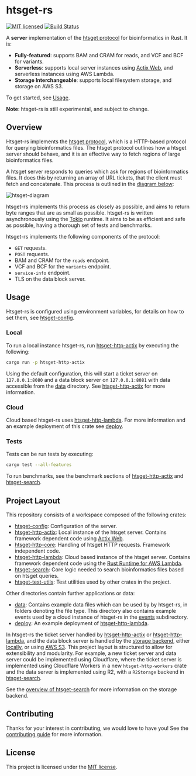 # htsget-rs

[![MIT licensed][mit-badge]][mit-url]
[![Build Status][actions-badge]][actions-url]

[mit-badge]: https://img.shields.io/badge/license-MIT-blue.svg
[mit-url]: https://github.com/umccr/htsget-rs/blob/main/LICENSE
[actions-badge]: https://github.com/umccr/htsget-rs/actions/workflows/action.yml/badge.svg
[actions-url]: https://github.com/umccr/htsget-rs/actions?query=workflow%3Atests+branch%3Amain


A **server** implementation of the [htsget protocol][htsget-protocol] for bioinformatics in Rust. It is:
* **Fully-featured**: supports BAM and CRAM for reads, and VCF and BCF for variants.
* **Serverless**: supports local server instances using [Actix Web][actix-web], and serverless instances using AWS Lambda.
* **Storage Interchangeable**: supports local filesystem storage, and storage on AWS S3.

To get started, see [Usage].

**Note**: htsget-rs is still experimental, and subject to change.

[actix-web]: https://github.com/actix/actix-web
[Usage]: #usage

## Overview

Htsget-rs implements the [htsget protocol][htsget-protocol], which is a HTTP-based protocol for querying bioinformatics files. 
The htsget protocol outlines how a htsget server should behave, and it is an effective way to fetch regions of large bioinformatics files. 

A htsget server responds to queries which ask for regions of bioinformatics files. It does this by returning an array of URL
tickets, that the client must fetch and concatenate. This process is outlined in the [diagram below][htsget-diagram]:

![htsget-diagram][htsget-diagram-png]

htsget-rs implements this process as closely as possible, and aims to return byte ranges that are as small as possible.
htsget-rs is written asynchronously using the [Tokio] runtime. It aims to be as efficient and safe as possible, having
a thorough set of tests and benchmarks.

htsget-rs implements the following components of the protocol:
* `GET` requests.
* `POST` requests.
* BAM and CRAM for the `reads` endpoint.
* VCF and BCF for the `variants` endpoint.
* `service-info` endpoint. 
* TLS on the data block server. 

[htsget-protocol]: http://samtools.github.io/hts-specs/htsget.html
[htsget-diagram]: http://samtools.github.io/hts-specs/htsget.html#diagram-of-core-mechanic
[htsget-diagram-png]: https://samtools.github.io/hts-specs/pub/htsget-ticket.png
[tokio]: https://github.com/tokio-rs/tokio

## Usage

Htsget-rs is configured using environment variables, for details on how to set them, see [htsget-config].

### Local
To run a local instance htsget-rs, run [htsget-http-actix] by executing the following:
```sh
cargo run -p htsget-http-actix
```
Using the default configuration, this will start a ticket server on `127.0.0.1:8080` and a data block server on `127.0.0.1:8081`
with data accessible from the [data] directory. See [htsget-http-actix] for more information.

### Cloud
Cloud based htsget-rs uses [htsget-http-lambda]. For more information and an example deployment of this crate see 
[deploy].

### Tests

Tests can be run tests by executing:

```sh
cargo test --all-features
```

To run benchmarks, see the benchmark sections of [htsget-http-actix][htsget-http-actix-benches] and [htsget-search][htsget-search-benches].

[htsget-http-actix-benches]: htsget-http-actix/README.md#Benchmarks
[htsget-search-benches]: htsget-search/README.md#Benchmarks

## Project Layout

This repository consists of a workspace composed of the following crates:

- [htsget-config]: Configuration of the server.
- [htsget-http-actix]: Local instance of the htsget server. Contains framework dependent code using [Actix Web][actix-web].
- [htsget-http-core]: Handling of htsget HTTP requests. Framework independent code.
- [htsget-http-lambda]: Cloud based instance of the htsget server. Contains framework dependent
code using the [Rust Runtime for AWS Lambda][aws-lambda-rust-runtime].
- [htsget-search]: Core logic needed to search bioinformatics files based on htsget queries.
- [htsget-test-utils]: Test utilities used by other crates in the project.

Other directories contain further applications or data:
- [data]: Contains example data files which can be used by by htsget-rs, in folders denoting the file type.
This directory also contains example events used by a cloud instance of htsget-rs in the [events][data-events] subdirectory.
- [deploy]: An example deployment of [htsget-http-lambda].

In htsget-rs the ticket server handled by [htsget-http-actix] or [htsget-http-lambda], and the data
block server is handled by the [storage backend][storage-backend], either [locally][local-storage], or using [AWS S3][s3-storage].
This project layout is structured to allow for extensibility and modularity. For example, a new ticket server and data server could 
be implemented using Cloudflare, where the ticket server is implemented using Cloudflare Workers in a new `htsget-http-workers` crate 
and the data server is implemented using R2, with a `R2Storage` backend in [htsget-search].

See the [overview of htsget-search][htsget-search-overview] for more information on the storage backend.


[htsget-config]: htsget-config
[htsget-http-actix]: htsget-http-actix
[htsget-http-core]: htsget-http-core
[htsget-http-lambda]: htsget-http-lambda
[htsget-search]: htsget-search
[htsget-search-overview]: htsget-search/README.md#Overview
[htsget-test-utils]: htsget-test-utils

[storage-backend]: htsget-search/src/storage
[local-storage]: htsget-search/src/storage/local.rs
[s3-storage]: htsget-search/src/storage/aws.rs

[data]: data
[deploy]: deploy

[actix-web]: https://actix.rs/
[aws-lambda-rust-runtime]: https://github.com/awslabs/aws-lambda-rust-runtime
[data-events]: data/events

## Contributing

Thanks for your interest in contributing, we would love to have you! 
See the [contributing guide][contributing] for more information.

[contributing]: CONTRIBUTING.md

## License

This project is licensed under the [MIT license][license].

[htsget-http-actix]: htsget-http-actix
[htsget-http-lambda]: htsget-http-lambda
[license]: LICENSE
